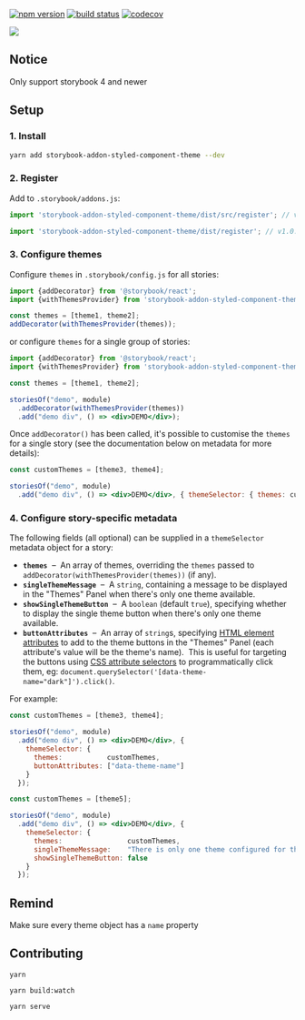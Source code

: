 [![npm version](https://badge.fury.io/js/storybook-addon-styled-component-theme.svg)](https://badge.fury.io/js/storybook-addon-styled-component-theme)
[![build status](https://travis-ci.org/echoulen/storybook-addon-styled-component-theme.svg?branch=master)](https://travis-ci.org/echoulen/storybook-addon-styled-component-theme)
[![codecov](https://codecov.io/gh/echoulen/storybook-addon-styled-component-theme/branch/master/graph/badge.svg)](https://codecov.io/gh/echoulen/storybook-addon-styled-component-theme)

![](https://media.giphy.com/media/FfFvOA9C0h9bhfCuNX/giphy.gif)

## Notice
Only support storybook 4 and newer


## Setup

### 1. Install
```bash
yarn add storybook-addon-styled-component-theme --dev
```

### 2. Register

Add to `.storybook/addons.js`:

```javascript
import 'storybook-addon-styled-component-theme/dist/src/register'; // v1.1.0^

import 'storybook-addon-styled-component-theme/dist/register'; // v1.0.7
```

### 3. Configure themes

Configure `themes` in `.storybook/config.js` for all stories:

```javascript
import {addDecorator} from '@storybook/react';
import {withThemesProvider} from 'storybook-addon-styled-component-theme';

const themes = [theme1, theme2];
addDecorator(withThemesProvider(themes));
```

or configure `themes` for a single group of stories:

```jsx
import {addDecorator} from '@storybook/react';
import {withThemesProvider} from 'storybook-addon-styled-component-theme';

const themes = [theme1, theme2];

storiesOf("demo", module)
  .addDecorator(withThemesProvider(themes))
  .add("demo div", () => <div>DEMO</div>);
```

Once `addDecorator()` has been called, it's possible to customise the `themes` for a single story (see the documentation below on metadata for more details):

```jsx
const customThemes = [theme3, theme4];

storiesOf("demo", module)
  .add("demo div", () => <div>DEMO</div>, { themeSelector: { themes: customThemes } });
```

### 4. Configure story-specific metadata

The following fields (all optional) can be supplied in a `themeSelector` metadata object for a story:

* **`themes`**  –  An array of themes, overriding the `themes` passed to `addDecorator(withThemesProvider(themes))` (if any).
* **`singleThemeMessage`**  –  A `string`, containing a message to be displayed in the "Themes" Panel when there's only one theme available.
* **`showSingleThemeButton`**  –  A `boolean` (default `true`), specifying whether to display the single theme button when there's only one theme available.
* **`buttonAttributes`**  –  An array of `string`s, specifying [HTML element attributes](https://developer.mozilla.org/en-US/docs/Web/HTML/Attributes)
  to add to the theme buttons in the "Themes" Panel (each attribute's value will be the theme's name).  This is useful for targeting the buttons
  using [CSS attribute selectors](https://developer.mozilla.org/en-US/docs/Web/CSS/Attribute_selectors) to programmatically click them, eg:
  `document.querySelector('[data-theme-name="dark"]').click()`.

For example:

```jsx
const customThemes = [theme3, theme4];

storiesOf("demo", module)
  .add("demo div", () => <div>DEMO</div>, {
    themeSelector: {
      themes:           customThemes,
      buttonAttributes: ["data-theme-name"]
    }
  });
```

```jsx
const customThemes = [theme5];

storiesOf("demo", module)
  .add("demo div", () => <div>DEMO</div>, {
    themeSelector: {
      themes:                customThemes,
      singleThemeMessage:    "There is only one theme configured for this story.",
      showSingleThemeButton: false
    }
  });
```


## Remind
Make sure every theme object has a `name` property


## Contributing

`yarn`

`yarn build:watch`

`yarn serve`
